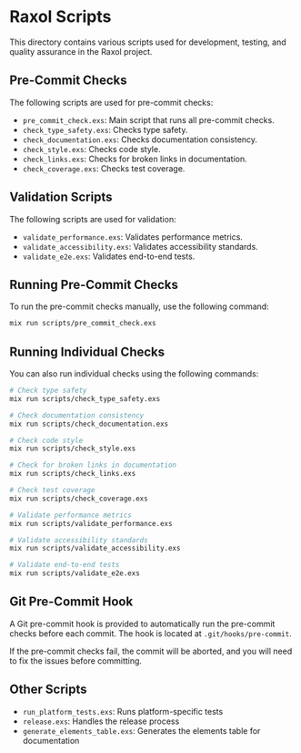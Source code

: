 # Raxol Scripts

This directory contains various scripts used for development, testing, and quality assurance in the Raxol project.

## Pre-Commit Checks

The following scripts are used for pre-commit checks:

- `pre_commit_check.exs`: Main script that runs all pre-commit checks.
- `check_type_safety.exs`: Checks type safety.
- `check_documentation.exs`: Checks documentation consistency.
- `check_style.exs`: Checks code style.
- `check_links.exs`: Checks for broken links in documentation.
- `check_coverage.exs`: Checks test coverage.

## Validation Scripts

The following scripts are used for validation:

- `validate_performance.exs`: Validates performance metrics.
- `validate_accessibility.exs`: Validates accessibility standards.
- `validate_e2e.exs`: Validates end-to-end tests.

## Running Pre-Commit Checks

To run the pre-commit checks manually, use the following command:

```bash
mix run scripts/pre_commit_check.exs
```

## Running Individual Checks

You can also run individual checks using the following commands:

```bash
# Check type safety
mix run scripts/check_type_safety.exs

# Check documentation consistency
mix run scripts/check_documentation.exs

# Check code style
mix run scripts/check_style.exs

# Check for broken links in documentation
mix run scripts/check_links.exs

# Check test coverage
mix run scripts/check_coverage.exs

# Validate performance metrics
mix run scripts/validate_performance.exs

# Validate accessibility standards
mix run scripts/validate_accessibility.exs

# Validate end-to-end tests
mix run scripts/validate_e2e.exs
```

## Git Pre-Commit Hook

A Git pre-commit hook is provided to automatically run the pre-commit checks before each commit. The hook is located at `.git/hooks/pre-commit`.

If the pre-commit checks fail, the commit will be aborted, and you will need to fix the issues before committing.

## Other Scripts

- `run_platform_tests.exs`: Runs platform-specific tests
- `release.exs`: Handles the release process
- `generate_elements_table.exs`: Generates the elements table for documentation 